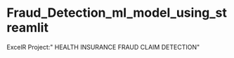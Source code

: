 # Fraud_Detection_ml_model_using_streamlit

ExcelR Project:" HEALTH INSURANCE FRAUD CLAIM DETECTION"
